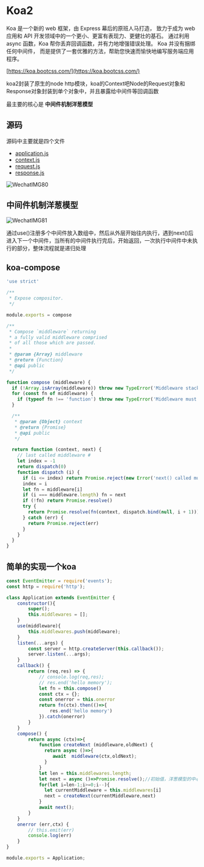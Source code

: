 # Koa2

Koa 是一个新的 web 框架，由 Express 幕后的原班人马打造， 致力于成为 web 应用和 API 开发领域中的一个更小、更富有表现力、更健壮的基石。 通过利用 async 函数，Koa 帮你丢弃回调函数，并有力地增强错误处理。 Koa 并没有捆绑任何中间件， 而是提供了一套优雅的方法，帮助您快速而愉快地编写服务端应用程序。

[https://koa.bootcss.com/](https://koa.bootcss.com/)

koa2封装了原生的node http模块，koa的Context吧Node的Request对象和Response对象封装到单个对象中，并且暴露给中间件等回调函数

最主要的核心是 **中间件机制洋葱模型**

## 源码

源码中主要就是四个文件

- [application.js](https://github.com/koajs/koa/blob/master/lib/application.js)
- [context.js](https://github.com/koajs/koa/blob/master/lib/context.js)
- [request.js](https://github.com/koajs/koa/blob/master/lib/request.js)
- [response.js](https://github.com/koajs/koa/blob/master/lib/response.js)

![WechatIMG80](/sourceCode/koa/WechatIMG80.png)

## 中间件机制洋葱模型

![WechatIMG81](/sourceCode/koa/WechatIMG81.jpeg)

通过use()注册多个中间件放入数组中，然后从外层开始往内执行，遇到next()后进入下一个中间件，当所有的中间件执行完后，开始返回，一次执行中间件中未执行的部分，整体流程就是递归处理

## koa-compose

```js
'use strict'

/**
 * Expose compositor.
 */

module.exports = compose

/**
 * Compose `middleware` returning
 * a fully valid middleware comprised
 * of all those which are passed.
 *
 * @param {Array} middleware
 * @return {Function}
 * @api public
 */

function compose (middleware) {
  if (!Array.isArray(middleware)) throw new TypeError('Middleware stack must be an array!')
  for (const fn of middleware) {
    if (typeof fn !== 'function') throw new TypeError('Middleware must be composed of functions!')
  }

  /**
   * @param {Object} context
   * @return {Promise}
   * @api public
   */

  return function (context, next) {
    // last called middleware #
    let index = -1
    return dispatch(0)
    function dispatch (i) {
      if (i <= index) return Promise.reject(new Error('next() called multiple times'))
      index = i
      let fn = middleware[i]
      if (i === middleware.length) fn = next
      if (!fn) return Promise.resolve()
      try {
        return Promise.resolve(fn(context, dispatch.bind(null, i + 1)));
      } catch (err) {
        return Promise.reject(err)
      }
    }
  }
}
```



## 简单的实现一个koa

```js
const EventEmitter = require('events');
const http = require('http');

class Application extends EventEmitter {
    constructor(){
        super();
        this.middlewares = [];
    }
    use(middleware){
        this.middlewares.push(middleware);
    }
    listen(...args) {
        const server = http.createServer(this.callback());
        server.listen(...args);
    }
    callback() {
        return (req,res) => {
            // console.log(req,res);
            // res.end('hello memory');
            let fn = this.compose()
            const ctx = {};
            const onerror = this.onerror
            return fn(ctx).then(()=>{
                res.end('hello memory')
            }).catch(onerror)
        }
    }
    compose() {
        return async (ctx)=>{
            function createNext (middleware,oldNext) {
              return async ()=>{
                 await  middleware(ctx,oldNext);
              }
            }
            let len = this.middlewares.length;
            let next = async ()=>Promise.resolve();//初始值，洋葱模型的中心
            for(let i=len-1;i>=0;i--){
              let currentMiddleware = this.middlewares[i]
              next = createNext(currentMiddleware,next)
            }
            await next();
        }
    }
    onerror (err,ctx) {
        // this.emit(err)
        console.log(err)
    }
}

module.exports = Application;
```


